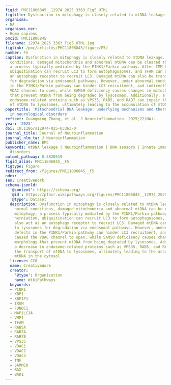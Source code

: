 ```yaml
---
figid: PMC11806845__12974_2025_3363_Fig5_HTML
figtitle: Dysfunction in mitophagy is closely related to mtDNA leakage
organisms:
- NA
organisms_ner:
- Homo sapiens
pmcid: PMC11806845
filename: 12974_2025_3363_Fig5_HTML.jpg
figlink: /pmc/articles/PMC11806845/figure/F5/
number: F5
caption: Dysfunction in mitophagy is closely related to mtDNA leakage. Under normal
  conditions, damaged mitochondria and abnormal mtDNA can be cleared through mitophagy,
  a process typically mediated by the PINK1/Parkin pathway. After IMM herniation,
  ubiquitination can recruit LC3 to form autophagosomes, and TFAM can also act as
  an autophagy receptor to recruit LC3. Damaged mtDNA can also be transported to lysosomes
  for degradation via endosomal pathways. However, under abnormal conditions, defects
  in the PINK1/Parkin pathway can hinder LC3 recruitment, and indirectly caused the
  VDAC channel to open, while SAM50 deficiency causes changes in mitochondrial morphology
  that prevent mtDNA from being degraded by lysosomes. Additionally, a decrease in
  endosome-related proteins such as VPS35, RAB5, and RAB7 can impair the transport
  of mtDNA to lysosomes, ultimately leading to the accumulation of mtDNA in the cytosol
papertitle: 'Mitochondrial DNA leakage: underlying mechanisms and therapeutic implications
  in neurological disorders'
reftext: Guangming Zhang, et al. J Neuroinflammation. 2025;22(NA).
year: '2025'
doi: 10.1186/s12974-025-03363-0
journal_title: Journal of Neuroinflammation
journal_nlm_ta: J Neuroinflammation
publisher_name: BMC
keywords: mtDNA leakage | Neuroinflammation | DNA sensors | Innate immunity | Neurological
  disorders
automl_pathway: 0.5820519
figid_alias: PMC11806845__F5
figtype: Figure
redirect_from: /figures/PMC11806845__F5
ndex: ''
seo: CreativeWork
schema-jsonld:
  '@context': https://schema.org/
  '@id': https://pfocr.wikipathways.org/figures/PMC11806845__12974_2025_3363_Fig5_HTML.html
  '@type': Dataset
  description: Dysfunction in mitophagy is closely related to mtDNA leakage. Under
    normal conditions, damaged mitochondria and abnormal mtDNA can be cleared through
    mitophagy, a process typically mediated by the PINK1/Parkin pathway. After IMM
    herniation, ubiquitination can recruit LC3 to form autophagosomes, and TFAM can
    also act as an autophagy receptor to recruit LC3. Damaged mtDNA can also be transported
    to lysosomes for degradation via endosomal pathways. However, under abnormal conditions,
    defects in the PINK1/Parkin pathway can hinder LC3 recruitment, and indirectly
    caused the VDAC channel to open, while SAM50 deficiency causes changes in mitochondrial
    morphology that prevent mtDNA from being degraded by lysosomes. Additionally,
    a decrease in endosome-related proteins such as VPS35, RAB5, and RAB7 can impair
    the transport of mtDNA to lysosomes, ultimately leading to the accumulation of
    mtDNA in the cytosol
  license: CC0
  name: CreativeWork
  creator:
    '@type': Organization
    name: WikiPathways
  keywords:
  - PINK1
  - XBP1
  - XBP1P1
  - IRGM
  - FUNDC1
  - MAP1LC3A
  - VMP1
  - TFAM
  - RAB5A
  - RAB7A
  - RAB7B
  - VPS35
  - VDAC1
  - VDAC2
  - VDAC3
  - TNF
  - SAMM50
  - BAX
  - BAK1
---
```

